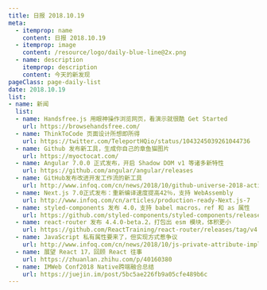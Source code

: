 ```yaml
---
title: 日报 2018.10.19
meta:
  - itemprop: name
    content: 日报 2018.10.19
  - itemprop: image
    content: /resource/logo/daily-blue-line@2x.png
  - name: description
    itemprop: description
    content: 今天的新发现
pageClass: page-daily-list
date: 2018.10.19
list:
- name: 新闻
  list:
  - name: Handsfree.js 用眼神操作浏览网页，看演示就很酷 Get Started
    url: https://browsehandsfree.com/
  - name: ThinkToCode 页面设计所想即所得
    url: https://twitter.com/TeleportHQio/status/1043245039261044736
  - name: Github 发布新工具，生成你自己的章鱼猫图片
    url: https://myoctocat.com/
  - name: Angular 7.0.0 正式发布，开启 Shadow DOM v1 等诸多新特性
    url: https://github.com/angular/angular/releases
  - name: GitHub发布改进开发工作流的新工具
    url: http://www.infoq.com/cn/news/2018/10/github-universe-2018-actions
  - name: Next.js 7.0正式发布：重新编译速度提高42％，支持 WebAssembly 
    url: http://www.infoq.com/cn/articles/production-ready-Next.js-7
  - name: styled-components 发布 4.0，支持 babel macros，ref 和 as 属性
    url: https://github.com/styled-components/styled-components/releases
  - name: react-router 发布 4.4.0-beta.2，打包出 esm 模块，体积更小
    url: https://github.com/ReactTraining/react-router/releases/tag/v4.4.0-beta.2
  - name: JavaScript 私有属性要来了，但实现方式惹争议
    url: http://www.infoq.com/cn/news/2018/10/js-private-attribute-implement
  - name: 展望 React 17，回顾 React 往事
    url: https://zhuanlan.zhihu.com/p/40160380
  - name: IMWeb Conf2018 Native跨端融合总结
    url: https://juejin.im/post/5bc5ae226fb9a05cfe489b6c
---
```


<daily-list v-bind="$page.frontmatter"/>
